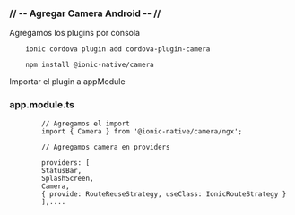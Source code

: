 ### // -- Agregar Camera Android -- //

Agregamos los plugins por consola

        ionic cordova plugin add cordova-plugin-camera

        npm install @ionic-native/camera

Importar el plugin a appModule

### app.module.ts

            // Agregamos el import
            import { Camera } from '@ionic-native/camera/ngx';

            // Agregamos camera en providers

            providers: [
            StatusBar,
            SplashScreen,
            Camera,
            { provide: RouteReuseStrategy, useClass: IonicRouteStrategy }
            ],....






